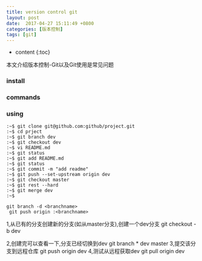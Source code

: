 ```yaml
---
title: version control git
layout: post
date:  2017-04-27 15:11:49 +0800 
categories: [版本控制]
tags: [git]
---
```



* content
{:toc}


本文介绍版本控制-Git以及Git使用是常见问题










### install

### commands

### using

```
:~$ git clone git@github.com:github/project.git 
:~$ cd prject
:~$ git branch dev
:~$ git checkout dev
:~$ vi README.md
:~$ git status
:~$ git add README.md
:~$ git status
:~$ git commit -m "add readme"
:~$ git push --set-upstream origin dev
:~$ git checkout master
:~$ git rest --hard
:~$ git merge dev
:~$ 

git branch -d <branchname>
 git push origin :<branchname>

```

1,从已有的分支创建新的分支(如从master分支),创建一个dev分支
git checkout -b dev

2,创建完可以查看一下,分支已经切换到dev
git branch
    * dev
    master
3,提交该分支到远程仓库
git push origin dev
4,测试从远程获取dev
git pull origin dev

